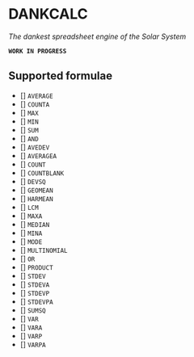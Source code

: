 # DANKCALC
*The dankest spreadsheet engine of the Solar System*

**`WORK IN PROGRESS`**

## Supported formulae
- [] `AVERAGE`
- [] `COUNTA`
- [] `MAX`
- [] `MIN`
- [] `SUM`
- [] `AND`
- [] `AVEDEV`
- [] `AVERAGEA`
- [] `COUNT`
- [] `COUNTBLANK`
- [] `DEVSQ`
- [] `GEOMEAN`
- [] `HARMEAN`
- [] `LCM`
- [] `MAXA`
- [] `MEDIAN`
- [] `MINA`
- [] `MODE`
- [] `MULTINOMIAL`
- [] `OR`
- [] `PRODUCT`
- [] `STDEV`
- [] `STDEVA`
- [] `STDEVP`
- [] `STDEVPA`
- [] `SUMSQ`
- [] `VAR`
- [] `VARA`
- [] `VARP`
- [] `VARPA`